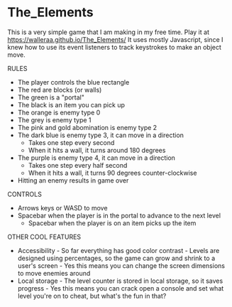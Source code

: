 # The_Elements
This is a very simple game that I am making in my free time. 
Play it at https://walleraa.github.io/The_Elements/
It uses mostly Javascript, since I knew how to use its event listeners to track keystrokes to make an object move.

RULES
- The player controls the blue rectangle
- The red are blocks (or walls)
- The green is a "portal"
- The black is an item you can pick up
- The orange is enemy type 0
- The grey is enemy type 1
- The pink and gold abomination is enemy type 2
- The dark blue is enemy type 3, it can move in a direction
    - Takes one step every second
    - When it hits a wall, it turns around 180 degrees
- The purple is enemy type 4, it can move in a direction
    - Takes one step every half second
    - When it hits a wall, it turns 90 degrees counter-clockwise
- Hitting an enemy results in game over

CONTROLS
- Arrows keys or WASD to move
- Spacebar when the player is in the portal to advance to the next level
    - Spacebar when the player is on an item picks up the item

OTHER COOL FEATURES
- Accessibility - So far everything has good color contrast
                - Levels are designed using percentages, so the game can grow and shrink to a user's screen
                - Yes this means you can change the screen dimensions to move enemies around
- Local storage - The level counter is stored in local storage, so it saves progress
                - Yes this means you can crack open a console and set what level you're on to cheat, but what's the fun in that?
